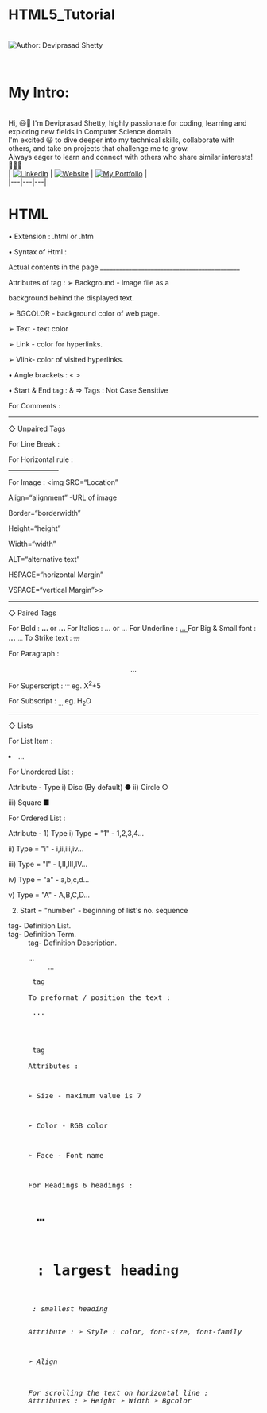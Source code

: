 # HTML5_Tutorial

<br> ![Author: Deviprasad Shetty](https://img.shields.io/badge/Author-Deviprasad%20Shetty-000000?style=for-the-badge&labelColor=white)

<br> 

# My Intro:
<br> Hi, 😃👋 I'm Deviprasad Shetty, highly passionate for coding, learning and exploring new fields in Computer Science domain. 
<br> I'm excited 😃 to dive deeper into my technical skills, collaborate with others, and take on projects that challenge me to grow. 
<br> Always eager to learn and connect with others who share similar interests! 🤗🧑‍💻
<br> 
| [![LinkedIn](https://img.shields.io/badge/LinkedIn-%230077B5?style=for-the-badge&logo=LinkedIn&logoColor=white)](https://linkedin.com/in/deviprasad-shetty-4bba49313) | [![Website](https://img.shields.io/badge/Website-indigo?style=for-the-badge&logo=About.me&logoColor=white)](https://yourwebsite.com/) | [![My Portfolio](https://img.shields.io/badge/My_Portfolio-000?style=for-the-badge&logo=GitHub&logoColor=white)](https://github.com/DeviprasadShetty9833/My_Portfolio)  |                      
|---|---|---|


# HTML

• Extension :  .html  or  .htm

• Syntax of Html : 

<html>
  <head>
    <title> TITLE </title>
  </head>

  <body> Actual contents in the page
  </body>
</html>
____________________________________________

Attributes of <body> tag :
➢ Background - image file as a 

background behind the displayed text.

➢ BGCOLOR - background color of web page.

➢ Text - text color 

➢ Link - color for hyperlinks.

➢ Vlink- color of visited hyperlinks.

• Angle brackets : < >  

• Start & End tag : <tag> & </tag>
=> Tags : Not Case Sensitive 

For Comments : <!-- ... --> 
____________________________________________

◇ Unpaired Tags

For Line Break : <br>

For Horizontal rule : <hr size=5 width="20%" color= white  >

For Image : <img SRC=“Location”

Align=“alignment” -URL of image

Border=“borderwidth”

Height=“height”

Width=“width”

ALT=“alternative text”

HSPACE=“horizontal Margin”

VSPACE=“vertical Margin”>>
____________________________________________

◇ Paired Tags

For Bold : 
<B> ... </B> or <Strong> ... </Strong>
For Italics : 
<I> ... </I> or <Em> ... </Em>
For Underline : 
<U> ... </U>
For Big & Small font  : 
<Big> ... </Big>
<Small> ... </Small>
To Strike text : 
<S> ... </S>

For Paragraph : 
<p align = "center"> ... </p>

For Superscript : <Sup> ... </Sup>
eg. X<sup>2</sup>+5

For Subscript : <Sub> ... </Sub>
eg. H<sub>2</sub>O
____________________________________________

◇ Lists 

For List Item : <li> ... </li>

For Unordered List : 

Attribute - Type
i) Disc (By default) ●
ii) Circle ○

iii) Square ■

For Ordered List : 

Attribute - 1) Type 
i) Type = "1"    - 1,2,3,4...

ii) Type = "i"    - i,ii,iii,iv...

iii) Type = "I"   - I,II,III,IV…

iv) Type = "a"  - a,b,c,d…

v) Type = "A"   - A,B,C,D…

2) Start = "number" - beginning of list's no. sequence

<DL> tag-  Definition List.

<DT> tag- Definition Term.

<DD> tag- Definition Description.

<DL>
<DT> ... </DT>
<DD> ... </DD>
</DL>

<Pre> tag

To preformat / position the text : 
<Pre> ... </Pre>

<Font> tag  
Attributes : 

➢ Size -  maximum  value is 7 

➢ Color - RGB color 

➢ Face - Font name 

For Headings
6 headings : <H1> … <H6>

<H1> : largest heading

<H6> : smallest heading

Attribute : 
➢ Style : color, font-size, font-family

➢ Align

For scrolling the text on horizontal line : <Marquee> ... </Marquee>
Attributes : 
➢ Height
➢ Width
➢ Bgcolor

